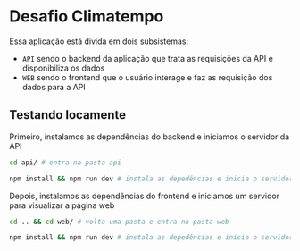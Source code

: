 # Desafio Climatempo

Essa aplicação está divida em dois subsistemas:

-  `API` sendo o backend da aplicação que trata as requisições da API e disponibiliza os dados
-  `WEB` sendo o frontend que o usuário interage e faz as requisição dos dados para a API

## Testando locamente

Primeiro, instalamos as dependências do backend e iniciamos o servidor da API

```bash
cd api/ # entra na pasta api

npm install && npm run dev # instala as depedências e inicia o servidor do backend
```

Depois, instalamos as dependências do frontend e iniciamos um servidor para visualizar a página web

```bash
cd .. && cd web/ # volta uma pasta e entra na pasta web

npm install && npm run dev # instala as depedências e inicia o servidor web
```

